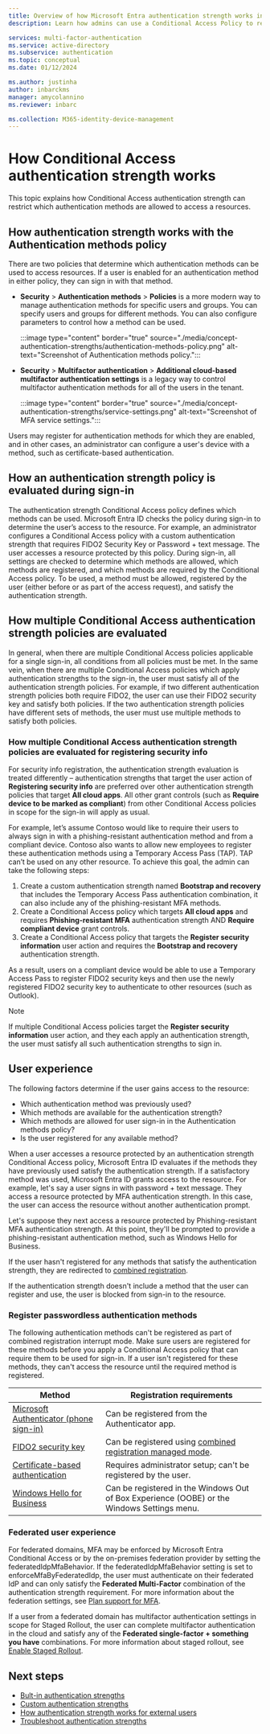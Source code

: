 ```yaml
---
title: Overview of how Microsoft Entra authentication strength works in a Conditional Access policy
description: Learn how admins can use a Conditional Access Policy to require specific authentication combinations to access a resources.

services: multi-factor-authentication
ms.service: active-directory
ms.subservice: authentication
ms.topic: conceptual
ms.date: 01/12/2024

ms.author: justinha
author: inbarckms
manager: amycolannino
ms.reviewer: inbarc

ms.collection: M365-identity-device-management
---
```

#  How Conditional Access authentication strength works 

This topic explains how Conditional Access authentication strength can restrict which authentication methods are allowed to access a resources.
<!-- ### Place holder:How to create Conditional Access policy that uses authentication strength
-	Add a note that you can use either require mfa or require auth strengths
- (JF) Possibly add a reference doc that lists all the definitions of the things you can configure?
-->

## How authentication strength works with the Authentication methods policy
There are two policies that determine which authentication methods can be used to access resources. If a user is enabled for an authentication method in either policy, they can sign in with that method. 

- **Security** > **Authentication methods** > **Policies** is a more modern way to manage authentication methods for specific users and groups. You can specify users and groups for different methods. You can also configure parameters to control how a method can be used.  

  :::image type="content" border="true" source="./media/concept-authentication-strengths/authentication-methods-policy.png" alt-text="Screenshot of Authentication methods policy.":::

- **Security** > **Multifactor authentication** > **Additional cloud-based multifactor authentication settings** is a legacy way to control multifactor authentication methods for all of the users in the tenant. 

  :::image type="content" border="true" source="./media/concept-authentication-strengths/service-settings.png" alt-text="Screenshot of MFA service settings.":::

Users may register for authentication methods for which they are enabled, and in other cases, an administrator can configure a user's device with a method, such as certificate-based authentication.

## How an authentication strength policy is evaluated during sign-in 

The authentication strength Conditional Access policy defines which methods can be used. Microsoft Entra ID checks the policy during sign-in to determine the user’s access to the resource. For example, an administrator configures a Conditional Access policy with a custom authentication strength that requires FIDO2 Security Key or Password + text message. The user accesses a resource protected by this policy. During sign-in, all settings are checked to determine which methods are allowed, which methods are registered, and which methods are required by the Conditional Access policy. To be used, a method must be allowed, registered by the user (either before or as part of the access request), and satisfy the authentication strength. 

## How multiple Conditional Access authentication strength policies are evaluated 

In general, when there are multiple Conditional Access policies applicable for a single sign-in, all conditions from all policies must be met. In the same vein, when there are multiple Conditional Access policies which apply authentication strengths to the sign-in, the user must satisfy all of the authentication strength policies. For example, if two different authentication strength policies both require FIDO2, the user can use their FIDO2 security key and satisfy both policies. If the two authentication strength policies have different sets of methods, the user must use multiple methods to satisfy both policies. 

### How multiple Conditional Access authentication strength policies are evaluated for registering security info 

For security info registration, the authentication strength evaluation is treated differently – authentication strengths that target the user action of **Registering security info** are preferred over other authentication strength policies that target **All cloud apps**. All other grant controls (such as **Require device to be marked as compliant**) from other Conditional Access policies in scope for the sign-in will apply as usual.  

For example, let’s assume Contoso would like to require their users to always sign in with a phishing-resistant authentication method and from a compliant device. Contoso also wants to allow new employees to register these authentication methods using a Temporary Access Pass (TAP). TAP can’t be used on any other resource. To achieve this goal, the admin can take the following steps: 

1. Create a custom authentication strength named **Bootstrap and recovery** that includes the Temporary Access Pass authentication combination, it can also include any of the phishing-resistant MFA methods.  
1. Create a Conditional Access policy which targets **All cloud apps** and requires **Phishing-resistant MFA** authentication strength AND **Require compliant device** grant controls. 
1. Create a Conditional Access policy that targets the **Register security information** user action and requires the **Bootstrap and recovery** authentication strength. 

As a result, users on a compliant device would be able to use a Temporary Access Pass to register FIDO2 security keys and then use the newly registered FIDO2 security key to authenticate to other resources (such as Outlook). 

>[!NOTE] 
>If multiple Conditional Access policies target the **Register security information** user action, and they each apply an authentication strength, the user must satisfy all such authentication strengths to sign in. 

## User experience

The following factors determine if the user gains access to the resource: 

- Which authentication method was previously used?
- Which methods are available for the authentication strength? 
- Which methods are allowed for user sign-in in the Authentication methods policy?
- Is the user registered for any available method?

When a user accesses a resource protected by an authentication strength Conditional Access policy, Microsoft Entra ID evaluates if the methods they have previously used satisfy the authentication strength. If a satisfactory method was used, Microsoft Entra ID grants access to the resource. For example, let's say a user signs in with password + text message. They access a resource protected by MFA authentication strength. In this case, the user can access the resource without another authentication prompt.

Let's suppose they next access a resource protected by Phishing-resistant MFA authentication strength. At this point, they'll be prompted to provide a phishing-resistant authentication method, such as Windows Hello for Business. 

If the user hasn't registered for any methods that satisfy the authentication strength, they are redirected to [combined registration](concept-registration-mfa-sspr-combined.md#interrupt-mode). <!-- making this a comment for now because we have a limitation. Once it is fixed we can remove the comment::: Only users who satisfy MFA are redirected to register another strong authentication method.-->

If the authentication strength doesn't include a method that the user can register and use, the user is blocked from sign-in to the resource. 

### Register passwordless authentication methods

The following authentication methods can't be registered as part of combined registration interrupt mode. Make sure users are registered for these methods before you apply a Conditional Access policy that can require them to be used for sign-in. If a user isn't registered for these methods, they can't access the resource until the required method is registered. 

| Method | Registration requirements |
|--------|---------------------------|
|[Microsoft Authenticator (phone sign-in)](https://support.microsoft.com/account-billing/add-your-work-or-school-account-to-the-microsoft-authenticator-app-43a73ab5-b4e8-446d-9e54-2a4cb8e4e93c) | Can be registered from the Authenticator app.|
|[FIDO2 security key](howto-authentication-passwordless-security-key.md) | Can be registered using [combined registration managed mode](concept-registration-mfa-sspr-combined.md#manage-mode). |
|[Certificate-based authentication](concept-certificate-based-authentication.md) | Requires administrator setup; can't be registered by the user. |
|[Windows Hello for Business](/windows/security/identity-protection/hello-for-business/hello-prepare-people-to-use) | Can be registered in the Windows Out of Box Experience (OOBE) or the Windows Settings menu.|


### Federated user experience  
For federated domains, MFA may be enforced by Microsoft Entra Conditional Access or by the on-premises federation provider by setting the federatedIdpMfaBehavior. If the federatedIdpMfaBehavior setting is set to enforceMfaByFederatedIdp, the user must authenticate on their federated IdP and can only satisfy the **Federated Multi-Factor** combination of the authentication strength requirement. For more information about the federation settings, see [Plan support for MFA](~/identity/hybrid/connect/migrate-from-federation-to-cloud-authentication.md#plan-support-for-mfa).

If a user from a federated domain has multifactor authentication settings in scope for Staged Rollout, the user can complete multifactor authentication in the cloud and satisfy any of the **Federated single-factor + something you have** combinations. For more information about staged rollout, see [Enable Staged Rollout](how-to-mfa-server-migration-utility.md#enable-staged-rollout).

## Next steps

- [Bult-in authentication strengths](concept-authentication-strengths.md)
- [Custom authentication strengths](concept-authentication-strength-advanced-options.md)
- [How authentication strength works for external users](concept-authentication-strength-external-users.md)
- [Troubleshoot authentication strengths](troubleshoot-authentication-strengths.md) 
